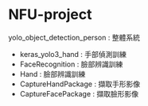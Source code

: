 # NFU-project


yolo_object_detection_person : 整體系統
<ul>
  <li>keras_yolo3_hand : 手部偵測訓練</li>
  <li>FaceRecognition : 臉部辨識訓練</li>
  <li>Hand : 臉部辨識訓練</li>
  <li>CaptureHandPackage : 擷取手形影像</li>
  <li>CaptureFacePackage : 擷取臉形影像</li>
</ul>






